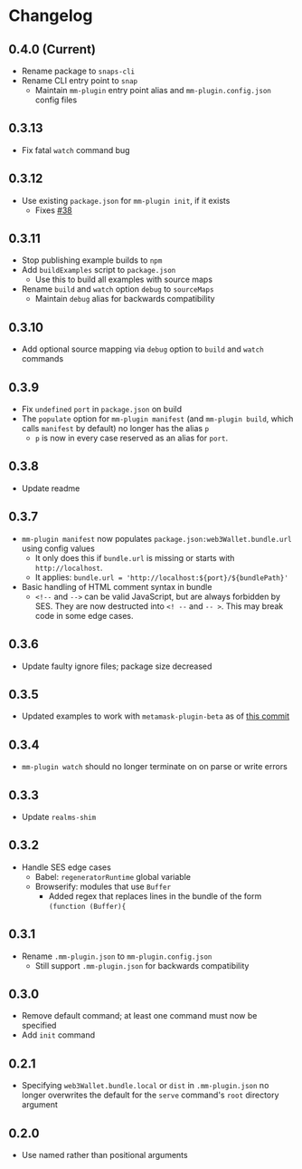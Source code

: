 # Changelog

## 0.4.0 (Current)

- Rename package to `snaps-cli`
- Rename CLI entry point to `snap`
  - Maintain `mm-plugin` entry point alias and `mm-plugin.config.json` config files

## 0.3.13

- Fix fatal `watch` command bug

## 0.3.12

- Use existing `package.json` for `mm-plugin init`, if it exists
  - Fixes [#38](https://github.com/MetaMask/snaps-cli/issues/38)

## 0.3.11

- Stop publishing example builds to `npm`
- Add `buildExamples` script to `package.json`
  - Use this to build all examples with source maps
- Rename `build` and `watch` option `debug` to `sourceMaps`
  - Maintain `debug` alias for backwards compatibility

## 0.3.10

- Add optional source mapping via `debug` option to `build` and `watch` commands

## 0.3.9

- Fix `undefined` `port` in `package.json` on build
- The `populate` option for `mm-plugin manifest` (and `mm-plugin build`, which calls 
`manifest` by default) no longer has the alias `p`
  - `p` is now in every case reserved as an alias for `port`.

## 0.3.8

- Update readme

## 0.3.7

- `mm-plugin manifest` now populates `package.json:web3Wallet.bundle.url` using config values
  - It only does this if `bundle.url` is missing or starts with `http://localhost`.
  - It applies: `bundle.url = 'http://localhost:${port}/${bundlePath}'`
- Basic handling of HTML comment syntax in bundle
  - `<!--` and `-->` can be valid JavaScript, but are always forbidden by SES.
  They are now destructed into `<! --` and `-- >`. This may break code in some edge cases.

## 0.3.6

- Update faulty ignore files; package size decreased

## 0.3.5

- Updated examples to work with `metamask-plugin-beta` as of [this commit](https://github.com/MetaMask/metamask-plugin-beta/commit/b8ba321689cec6749502969f0084e12193e92dab)

## 0.3.4

- `mm-plugin watch` should no longer terminate on on parse or write errors

## 0.3.3

- Update `realms-shim`

## 0.3.2

- Handle SES edge cases
  - Babel: `regeneratorRuntime` global variable
  - Browserify: modules that use `Buffer`
    - Added regex that replaces lines in the bundle of the form `(function (Buffer){`

## 0.3.1

- Rename `.mm-plugin.json` to `mm-plugin.config.json`
  - Still support `.mm-plugin.json` for backwards compatibility

## 0.3.0

- Remove default command; at least one command must now be specified
- Add `init` command

## 0.2.1

- Specifying `web3Wallet.bundle.local` or `dist` in `.mm-plugin.json` no longer
overwrites the default for the `serve` command's `root` directory argument

## 0.2.0

- Use named rather than positional arguments
